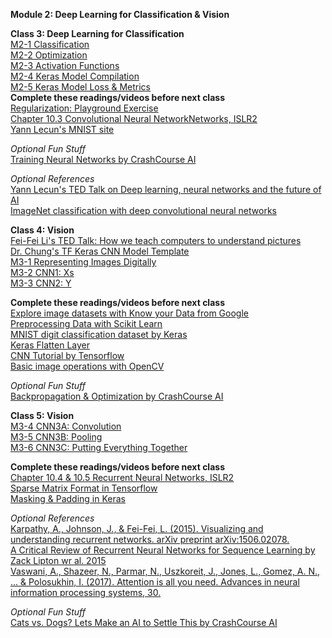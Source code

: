 **Module 2: Deep Learning for Classification & Vision**  

**Class 3: Deep Learning for Classification**  
[M2-1 Classification](https://www.dropbox.com/scl/fi/1jdkhx8f3kq11f94igggi/M2-1-classification.pptx?rlkey=2e3u73vhu4cxch4lvkzkcsqx3&dl=0)  
[M2-2 Optimization](https://www.dropbox.com/scl/fi/d7ly6t4qij4xehzyfesff/M2-2-optimization.pptx?rlkey=9fov84v2wtrryrhm1xirl849n&dl=0)  
[M2-3 Activation Functions](https://www.dropbox.com/scl/fi/b8uzwf5uvdgrnrhldeh0j/M2-3-activation-functions.pptx?rlkey=ma5lztjv8mknzqrt66xr3n3wm&dl=0)  
[M2-4 Keras Model Compilation](https://www.dropbox.com/scl/fi/g0gwzqubs4mvn44ox68oe/M2-4-keras-model-compilation.pptx?rlkey=hx3o9fopm1uamzf93kso3zvjt&dl=0)  
[M2-5 Keras Model Loss & Metrics](https://www.dropbox.com/scl/fi/wmaxv99ypylde1s24eu8u/M2-5-keras-model-loss-and-metrics.pptx?rlkey=ruxf7tywqy0nh60zsish9o221&dl=0)  
**Complete these readings/videos before next class**  
[Regularization: Playground Exercise](https://developers.google.com/machine-learning/crash-course/regularization-for-sparsity/playground-exercise)  
[Chapter 10.3 Convolutional Neural NetworkNetworks, ISLR2](https://hastie.su.domains/ISLR2/ISLRv2_website.pdf)  
[Yann Lecun's MNIST site](http://yann.lecun.com/exdb/mnist/)  

*Optional Fun Stuff*  
[Training Neural Networks by CrashCourse AI](https://www.pbs.org/video/training-neural-networks-4-mq025r/)  

*Optional References*  
[Yann Lecun's TED Talk on Deep learning, neural networks and the future of AI](https://www.ted.com/talks/yann_lecun_deep_learning_neural_networks_and_the_future_of_ai)  
[ImageNet classification with deep convolutional neural networks](https://dl.acm.org/doi/abs/10.1145/3065386)  

**Class 4: Vision**  
[Fei-Fei Li's TED Talk: How we teach computers to understand pictures](https://youtu.be/40riCqvRoMs)  
[Dr. Chung's TF Keras CNN Model Template](https://docs.google.com/document/d/1gw1SanV6caqE4-iZAn3TO3tZ4poCYL3yvPZbidMqCxw/edit?usp=sharing)  
[M3-1 Representing Images Digitally](https://www.dropbox.com/scl/fi/w3u3mwvhk0y4u939zdgrr/M3-1-representing-images-digitally.pptx?rlkey=tewbfa6pvk6einac6qq5ushmj&dl=0)  
[M3-2 CNN1: Xs](https://www.dropbox.com/scl/fi/bueecft6bfhhcy45kpgzx/M3-2-CNN1-Xs.pptx?rlkey=s6axruxee5priz7zcrvjn7wec&dl=0)  
[M3-3 CNN2: Y](https://www.dropbox.com/scl/fi/hoyes1kx6rp07cj41i0n7/M3-3-CNN2-Y.pptx?rlkey=xuo9v6m9dgq9t1znv6wbaxu2q&dl=0)  

**Complete these readings/videos before next class**  
[Explore image datasets with Know your Data from Google](https://knowyourdata.withgoogle.com/)  
[Preprocessing Data with Scikit Learn](https://scikit-learn.org/stable/modules/preprocessing.html)  
[MNIST digit classification dataset by Keras](https://keras.io/api/datasets/mnist/)  
[Keras Flatten Layer](https://keras.io/api/layers/reshaping_layers/flatten/)  
[CNN Tutorial by Tensorflow](https://www.tensorflow.org/tutorials/images/cnn)  
[Basic image operations with OpenCV](https://docs.opencv.org/3.4/d3/df2/tutorial_py_basic_ops.html)  

*Optional Fun Stuff*  
[Backpropagation & Optimization by CrashCourse AI](https://www.pbs.org/video/training-neural-networks-4-mq025r/)  

**Class 5: Vision**  
[M3-4 CNN3A: Convolution](https://www.dropbox.com/scl/fi/n7t8fi27nu3tadcn0i0wj/M3-4-CNN3A-conv.pptx?rlkey=eazdb831tp0w4umi40sl28rku&dl=0)  
[M3-5 CNN3B: Pooling](https://www.dropbox.com/scl/fi/xnj81rtqx1bp0r0ie3eup/M3-5-CNN3B-pooling.pptx?rlkey=dyb24vnsgtqxs54p6r5b36y5b&dl=0)  
[M3-6 CNN3C: Putting Everything Together](https://www.dropbox.com/scl/fi/85qk7ooo1fp4vybhpmknc/M3-6-CNN3C-putting-everything-together.pptx?rlkey=ga0uyp2ib4x4ty9j4guiq8voo&dl=0)  

**Complete these readings/videos before next class**  
[Chapter 10.4 & 10.5 Recurrent Neural Networks, ISLR2](https://hastie.su.domains/ISLR2/ISLRv2_website.pdf)   
[Sparse Matrix Format in Tensorflow](https://www.tensorflow.org/api_docs/python/tf/sparse/SparseTensor)  
[Masking & Padding in Keras](https://www.tensorflow.org/guide/keras/masking_and_padding#:~:text=Padding%20is%20a%20special%20form,pad%20or%20truncate%20some%20sequences.)  

*Optional References*  
[Karpathy, A., Johnson, J., & Fei-Fei, L. (2015). Visualizing and understanding recurrent networks. arXiv preprint arXiv:1506.02078.](http://vision.stanford.edu/pdf/KarpathyICLR2016.pdf)   
[A Critical Review of Recurrent Neural Networks for Sequence Learning by Zack Lipton wr al. 2015](https://arxiv.org/abs/1506.00019)  
[Vaswani, A., Shazeer, N., Parmar, N., Uszkoreit, J., Jones, L., Gomez, A. N., ... & Polosukhin, I. (2017). Attention is all you need. Advances in neural information processing systems, 30.](https://arxiv.org/abs/1706.03762)

*Optional Fun Stuff*  
[Cats vs. Dogs? Lets Make an AI to Settle This by CrashCourse AI](https://www.pbs.org/video/cats-vs-dogs-lets-make-an-ai-to-settle-this-lab-19-rp1lwa/)  
